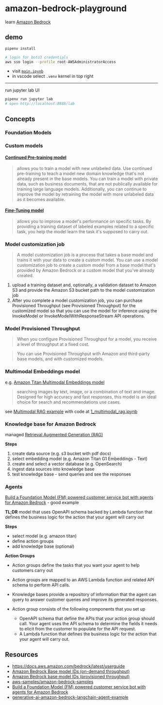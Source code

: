 # amazon-bedrock-playground

learn [Amazon Bedrock](https://docs.aws.amazon.com/bedrock/latest/userguide)

## demo

```sh
pipenv install

# login for boto3 credentials
aws sso login --profile root-AWSAdministratorAccess
```

- visit [`main.ipynb`](./main.ipynb)
- in vscode select `.venv` kernel in top right

---

run jupyter lab UI

```sh
pipenv run jupyter lab
# open http://localhost:8888/lab
```

## Concepts

### Foundation Models

### Custom models

#### [Continued Pre-training model](https://docs.aws.amazon.com/bedrock/latest/userguide/custom-models.html#pre-training)

> allows you to train a model with new unlabeled data. Use continued pre-training to teach a model new domain knowledge that's not already present in the base models. You can train a model with private data, such as business documents, that are not publically available for training large language models. Additionally, you can continue to improve the model by retraining the model with more unlabeled data as it becomes available.

#### [Fine-Tuning model](https://docs.aws.amazon.com/bedrock/latest/userguide/custom-models.html#fine-tuning)

> allows you to improve a model's performance on specific tasks. By providing a training dataset of labeled examples related to a specific task, you help the model learn the task it's supposed to carry out.

### Model customization job

> A model customization job is a process that takes a base model and trains it with your data to create a custom model. You can use a model customization job to create a custom model from a base model that's provided by Amazon Bedrock or a custom model that you've already created.

1. upload a training dataset and, optionally, a validation dataset to Amazon S3 and provide the Amazon S3 bucket path to the model customization job
1. After you complete a model customization job, you can purchase Provisioned Throughput (see Provisioned Throughput) for the customized model so that you can use the model for inference using the InvokeModel or InvokeModelWithResponseStream API operations. 

### Model Provisioned Throughput

> When you configure Provisioned Throughput for a model, you receive a level of throughput at a fixed cost.

> You can use Provisioned Throughput with Amazon and third-party base models, and with customized models.

### Multimodal Embeddings model

e.g. [Amazon Titan Multimodal Embeddings model](https://docs.aws.amazon.com/bedrock/latest/userguide/titan-multiemb-models.html)

> searching images by text, image, or a combination of text and image. Designed for high accuracy and fast responses, this model is an ideal choice for search and recommendations use cases.

see [Multimodal RAG example](https://github.com/aws-samples/amazon-bedrock-samples/tree/main/multimodal/rag) with code at  [1_multimodal_rag.ipynb](https://github.com/aws-samples/amazon-bedrock-samples/blob/main/multimodal/rag/1_multimodal_rag.ipynb)

### Knowledge base for Amazon Bedrock

managed [Retrieval Augmented Generation (RAG)](https://www.promptingguide.ai/techniques/rag) 

**Steps**

1. create data source (e.g. s3 bucket with pdf docs)
2. select embedding model (e.g. Amazon Titan G1 Embeddings - Text)
3. create and select a vector database (e.g. OpenSearch)
4. ingest data sources into knowledge base
5. test knowledge base - send queries and see the responses

### Agents

[Build a Foundation Model (FM) powered customer service bot with agents for Amazon Bedrock](https://github.com/aws-samples/amazon-bedrock-samples/tree/main/agents/agentsforbedrock-retailagent) - good example

**TL;DR** model that uses OpenAPI schema backed by Lambda function that defines the business logic for the action that your agent will carry out

**Steps**

- select model (e.g. amazon titan)
- define action groups
- add knowledge base (optional)


**Action Groups** 

- Action groups define the tasks that you want your agent to help customers carry out
- Action groups are mapped to an AWS Lambda function and related API schema to perform API calls.
- Knowledge bases provide a repository of information that the agent can query to answer customer queries and improve its generated responses.

- Action group consists of the following components that you set up
  - OpenAPI schema that define the APIs that your action group should call. Your agent uses the API schema to determine the fields it needs to elicit from the customer to populate for the API request.
  - A Lambda function that defines the business logic for the action that your agent will carry out.


## Resources

- <https://docs.aws.amazon.com/bedrock/latest/userguide>
- [Amazon Bedrock Base model IDs (on-demand throughput)](https://docs.aws.amazon.com/bedrock/latest/userguide/model-ids-arns.html)
- [Amazon Bedrock base model IDs (provisioned throughput)](https://docs.aws.amazon.com/bedrock/latest/userguide/prov-throughput-models.html)
- [aws-samples/amazon-bedrock-samples](https://github.com/aws-samples/amazon-bedrock-samples)
- [Build a Foundation Model (FM) powered customer service bot with agents for Amazon Bedrock](https://github.com/aws-samples/amazon-bedrock-samples/tree/main/agents/agentsforbedrock-retailagent)
- [generative-ai-amazon-bedrock-langchain-agent-example](https://github.com/aws-samples/generative-ai-amazon-bedrock-langchain-agent-example)
